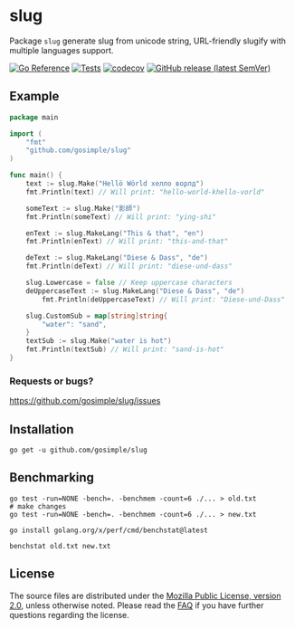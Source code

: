 # slug

Package `slug` generate slug from unicode string, URL-friendly slugify with
multiple languages support.

[![Go Reference](https://pkg.go.dev/badge/github.com/gosimple/slug.svg)](https://pkg.go.dev/github.com/gosimple/slug)
[![Tests](https://github.com/gosimple/slug/actions/workflows/tests.yml/badge.svg)](https://github.com/gosimple/slug/actions/workflows/tests.yml)
[![codecov](https://codecov.io/gh/gosimple/slug/branch/master/graph/badge.svg?token=FT2kEZHQW7)](https://codecov.io/gh/gosimple/slug)
[![GitHub release (latest SemVer)](https://img.shields.io/github/v/release/gosimple/slug?logo=github&sort=semver)](https://github.com/gosimple/slug/releases)

## Example

```go
package main

import (
	"fmt"
	"github.com/gosimple/slug"
)

func main() {
	text := slug.Make("Hellö Wörld хелло ворлд")
	fmt.Println(text) // Will print: "hello-world-khello-vorld"

	someText := slug.Make("影師")
	fmt.Println(someText) // Will print: "ying-shi"

	enText := slug.MakeLang("This & that", "en")
	fmt.Println(enText) // Will print: "this-and-that"

	deText := slug.MakeLang("Diese & Dass", "de")
	fmt.Println(deText) // Will print: "diese-und-dass"

	slug.Lowercase = false // Keep uppercase characters
	deUppercaseText := slug.MakeLang("Diese & Dass", "de")
        fmt.Println(deUppercaseText) // Will print: "Diese-und-Dass"

	slug.CustomSub = map[string]string{
		"water": "sand",
	}
	textSub := slug.Make("water is hot")
	fmt.Println(textSub) // Will print: "sand-is-hot"
}
```

### Requests or bugs?

<https://github.com/gosimple/slug/issues>

## Installation

```shell
go get -u github.com/gosimple/slug
```

## Benchmarking

```shell
go test -run=NONE -bench=. -benchmem -count=6 ./... > old.txt
# make changes
go test -run=NONE -bench=. -benchmem -count=6 ./... > new.txt

go install golang.org/x/perf/cmd/benchstat@latest

benchstat old.txt new.txt
```

## License

The source files are distributed under the
[Mozilla Public License, version 2.0](http://mozilla.org/MPL/2.0/),
unless otherwise noted.
Please read the [FAQ](http://www.mozilla.org/MPL/2.0/FAQ.html)
if you have further questions regarding the license.
